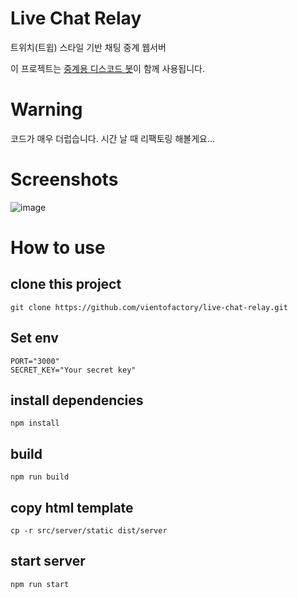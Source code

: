 # Live Chat Relay

트위치(트윕) 스타일 기반 채팅 중계 웹서버

이 프로젝트는 [중계용 디스코드 봇](https://github.com/vientofactory/chat-relay-bot)이 함께 사용됩니다.

# Warning

코드가 매우 더럽습니다. 시간 날 때 리팩토링 해볼게요...

# Screenshots

![image](https://github.com/vientofactory/live-chat-relay/assets/107330816/2bd4229a-71b6-4fd8-9e46-fa5afd21c4f0)

# How to use

## clone this project

```
git clone https://github.com/vientofactory/live-chat-relay.git
```

## Set env

```
PORT="3000"
SECRET_KEY="Your secret key"
```

## install dependencies

```
npm install
```

## build

```
npm run build
```

## copy html template

```
cp -r src/server/static dist/server
```

## start server

```
npm run start
```
